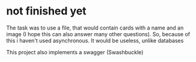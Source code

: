 # not finished yet





The task was to use a file, that would contain cards with a name and an image (I hope this can also answer many other questions). So, because of this i haven't used asynchronous. It would be useless, unlike databases

This project also implements a swagger (Swashbuckle)
